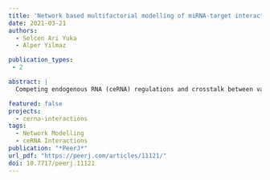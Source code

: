 ```yaml
---
title: 'Network based multifactorial modelling of miRNA-target interactions'
date: 2021-03-21
authors:
  - Selcen Ari Yuka
  - Alper Yilmaz

publication_types:
 - 2

abstract: |
  Competing endogenous RNA (ceRNA) regulations and crosstalk between various types of non-coding RNA in humans is an important and under-explored subject. Several studies have pointed out that an alteration in miRNA: target interaction can result in unexpected changes due to indirect and complex interactions. In this article, we defined a new network-based model that incorporates miRNA: ceRNA interactions with expression values. Our approach calculates network-wide effects of perturbations in the expression level of one or more nodes in the presence or absence of miRNA interaction factors such as seed type, binding energy. We carried out the analysis of large-scale miRNA: target networks from breast cancer patients. Highly perturbing genes identified by our approach coincide with breast cancer-associated genes and miRNAs. Our network-based approach takes the sponge effect into account and helps to unveil the crosstalk between nodes in miRNA: target network. The model has potential to reveal unforeseen regulations that are only evident in the network context. Our tool is scalable and can be plugged in with emerging miRNA effectors such as circRNAs, lncRNAs, and available as R package ceRNAnetsim: https://www. bioconductor. org/packages/release/bioc/html/ceRNAnetsim.html.

featured: false
projects:
  - cerna-interactions
tags:
  - Network Modelling
  - ceRNA Interactions
publication: "*PeerJ*"
url_pdf: "https://peerj.com/articles/11121/"
doi: 10.7717/peerj.11121
---
```

